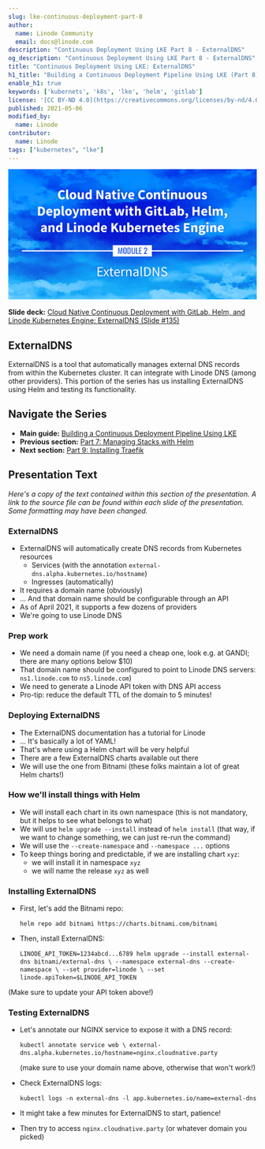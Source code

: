 ```yaml
---
slug: lke-continuous-deployment-part-8
author:
  name: Linode Community
  email: docs@linode.com
description: "Continuous Deployment Using LKE Part 8 - ExternalDNS"
og_description: "Continuous Deployment Using LKE Part 8 - ExternalDNS"
title: "Continuous Deployment Using LKE: ExternalDNS"
h1_title: "Building a Continuous Deployment Pipeline Using LKE (Part 8): ExternalDNS"
enable_h1: true
keywords: ['kubernets', 'k8s', 'lke', 'helm', 'gitlab']
license: '[CC BY-ND 4.0](https://creativecommons.org/licenses/by-nd/4.0)'
published: 2021-05-06
modified_by:
  name: Linode
contributor:
  name: Linode
tags: ["kubernetes", "lke"]
---
```


![Cloud Native Continuous Deployment with GitLab, Helm, and Linode Kubernetes Engine: ExternalDNS](cd-presentation-header-08-externaldns.png "Cloud Native Continuous Deployment with GitLab, Helm, and Linode Kubernetes Engine: ExternalDNS")

**Slide deck:** [Cloud Native Continuous Deployment with GitLab, Helm, and Linode Kubernetes Engine: ExternalDNS (Slide #135)](https://2021-03-lke.container.training/#135)

## ExternalDNS

ExternalDNS is a tool that automatically manages external DNS records from within the Kubernetes cluster. It can integrate with Linode DNS (among other providers). This portion of the series has us installing ExternalDNS using Helm and testing its functionality.

## Navigate the Series

- **Main guide:** [Building a Continuous Deployment Pipeline Using LKE](/docs/guides/lke-continuous-deployment-series)
- **Previous section:** [Part 7: Managing Stacks with Helm](/docs/guides/lke-continuous-deployment-part-7)
- **Next section:** [Part 9: Installing Traefik](/docs/guides/lke-continuous-deployment-part-9)

## Presentation Text

*Here's a copy of the text contained within this section of the presentation. A link to the source file can be found within each slide of the presentation. Some formatting may have been changed.*

### ExternalDNS

- ExternalDNS will automatically create DNS records from Kubernetes resources
    - Services (with the annotation `external-dns.alpha.kubernetes.io/hostname`)
    - Ingresses (automatically)
- It requires a domain name (obviously)
- ... And that domain name should be configurable through an API
- As of April 2021, it supports a few dozens of providers
- We're going to use Linode DNS

### Prep work

- We need a domain name
(if you need a cheap one, look e.g. at GANDI; there are many options below $10)
- That domain name should be configured to point to Linode DNS servers: `ns1.linode.com` to `ns5.linode.com`)
- We need to generate a Linode API token with DNS API access
- Pro-tip: reduce the default TTL of the domain to 5 minutes!

### Deploying ExternalDNS

- The ExternalDNS documentation has a tutorial for Linode
- ... It's basically a lot of YAML!
- That's where using a Helm chart will be very helpful
- There are a few ExternalDNS charts available out there
- We will use the one from Bitnami (these folks maintain a lot of great Helm charts!)

### How we'll install things with Helm

- We will install each chart in its own namespace (this is not mandatory, but it helps to see what belongs to what)
- We will use `helm upgrade --install` instead of `helm install` (that way, if we want to change something, we can just re-run the command)
- We will use the `--create-namespace` and `--namespace ...` options
- To keep things boring and predictable, if we are installing chart `xyz`:
    - we will install it in namespace `xyz`
    - we will name the release `xyz` as well

### Installing ExternalDNS

- First, let's add the Bitnami repo:

      helm repo add bitnami https://charts.bitnami.com/bitnami

- Then, install ExternalDNS:

      LINODE_API_TOKEN=1234abcd...6789 helm upgrade --install external-dns bitnami/external-dns \ --namespace external-dns --create-namespace \ --set provider=linode \ --set linode.apiToken=$LINODE_API_TOKEN

(Make sure to update your API token above!)

### Testing ExternalDNS

- Let's annotate our NGINX service to expose it with a DNS record:

      kubectl annotate service web \ external-dns.alpha.kubernetes.io/hostname=nginx.cloudnative.party

  (make sure to use your domain name above, otherwise that won't work!)

- Check ExternalDNS logs:

      kubectl logs -n external-dns -l app.kubernetes.io/name=external-dns

- It might take a few minutes for ExternalDNS to start, patience!
- Then try to access `nginx.cloudnative.party` (or whatever domain you picked)

